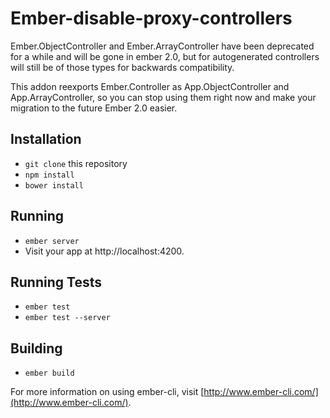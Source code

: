 # Ember-disable-proxy-controllers

Ember.ObjectController and Ember.ArrayController have been deprecated for a while and will be gone in
ember 2.0, but for autogenerated controllers will still be of those types for backwards compatibility.

This addon reexports Ember.Controller as App.ObjectController and App.ArrayController, so you can
stop using them right now and make your migration to the future Ember 2.0 easier.

## Installation

* `git clone` this repository
* `npm install`
* `bower install`

## Running

* `ember server`
* Visit your app at http://localhost:4200.

## Running Tests

* `ember test`
* `ember test --server`

## Building

* `ember build`

For more information on using ember-cli, visit [http://www.ember-cli.com/](http://www.ember-cli.com/).
